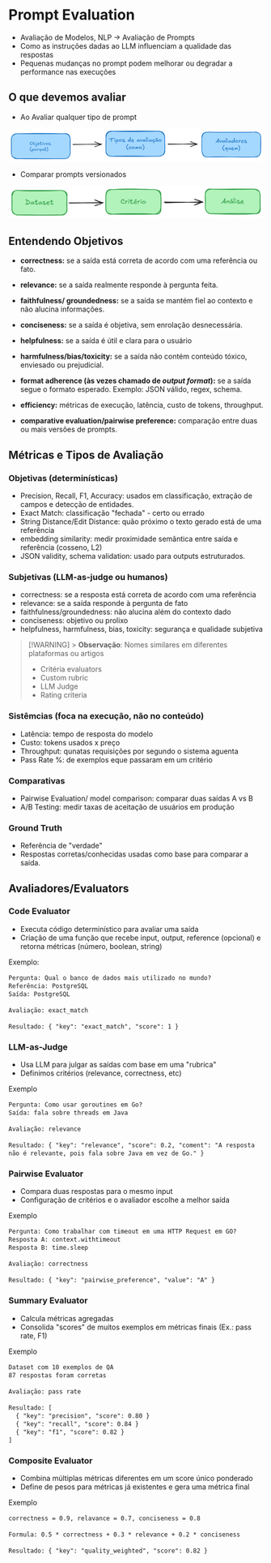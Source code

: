 # Prompt Evaluation

- Avaliação de Modelos, NLP -> Avaliação de Prompts
- Como as instruções dadas ao LLM influenciam a qualidade das respostas
- Pequenas mudanças no prompt podem melhorar ou degradar a performance nas execuções

## O que devemos avaliar

- Ao Avaliar qualquer tipo de prompt

![alt text](resources/image.png)

- Comparar prompts versionados

![alt text](resources/image-1.png)

## Entendendo Objetivos

- **correctness:** se a saída está correta de acordo com uma referência ou fato.

- **relevance:** se a saída realmente responde à pergunta feita.

- **faithfulness/ groundedness:** se a saída se mantém fiel ao contexto e não alucina informações.

- **conciseness:** se a saída é objetiva, sem enrolação desnecessária.

- **helpfulness:** se a saída é útil e clara para o usuário

- **harmfulness/bias/toxicity:** se a saída não contém conteúdo tóxico, enviesado ou prejudicial.

- **format adherence (às vezes chamado de _output format_):** se a saída segue o formato esperado. Exemplo: JSON válido, regex, schema.

- **efficiency:** métricas de execução, latência, custo de tokens, throughput.

- **comparative evaluation/pairwise preference:** comparação entre duas ou mais versões de prompts.

## Métricas e Tipos de Avaliação

### Objetivas (determinísticas)

- Precision, Recall, F1, Accuracy: usados em classificação, extração de campos e detecção de entidades.
- Exact Match: classificação "fechada" - certo ou errado
- String Distance/Edit Distance: quão próximo o texto gerado está de uma referência
- embedding similarity: medir proximidade semântica entre saída e referência (cosseno, L2)
- JSON validity, schema validation: usado para outputs estruturados.

### Subjetivas (LLM-as-judge ou humanos)

- correctness: se a resposta está correta de acordo com uma referência
- relevance: se a saída responde à pergunta de fato
- faithfulness/groundedness: não alucina além do contexto dado
- conciseness: objetivo ou prolixo
- helpfulness, harmfulness, bias, toxicity: segurança e qualidade subjetiva

> [!WARNING] > **Observação**:
> Nomes similares em diferentes plataformas ou artigos
>
> - Critéria evaluators
> - Custom rubric
> - LLM Judge
> - Rating criteria

### Sistêmcias (foca na execução, não no conteúdo)

- Latência: tempo de resposta do modelo
- Custo: tokens usados x preço
- Throughput: qunatas requisições por segundo o sistema aguenta
- Pass Rate %: de exemplos eque passaram em um critério

### Comparativas

- Pairwise Evaluation/ model comparison: comparar duas saídas A vs B
- A/B Testing: medir taxas de aceitação de usuários em produção

### Ground Truth

- Referência de "verdade"
- Respostas corretas/conhecidas usadas como base para comparar a saída.

## Avaliadores/Evaluators

### Code Evaluator

- Executa código determinístico para avaliar uma saída
- Criação de uma função que recebe input, output, reference (opcional) e retorna métricas (número, boolean, string)

Exemplo:

```text
Pergunta: Qual o banco de dados mais utilizado no mundo?
Referência: PostgreSQL
Saída: PostgreSQL

Avaliação: exact_match

Resultado: { "key": "exact_match", "score": 1 }
```

### LLM-as-Judge

- Usa LLM para julgar as saídas com base em uma "rubrica"
- Definimos critérios (relevance, correctness, etc)

Exemplo

```text
Pergunta: Como usar goroutines em Go?
Saída: fala sobre threads em Java

Avaliação: relevance

Resultado: { "key": "relevance", "score": 0.2, "coment": "A resposta não é relevante, pois fala sobre Java em vez de Go." }
```

### Pairwise Evaluator

- Compara duas respostas para o mesmo input
- Configuração de critérios e o avaliador escolhe a melhor saída

Exemplo

```text
Pergunta: Como trabalhar com timeout em uma HTTP Request em GO?
Resposta A: context.withtimeout
Resposta B: time.sleep

Avaliação: correctness

Resultado: { "key": "pairwise_preference", "value": "A" }
```

### Summary Evaluator

- Calcula métricas agregadas
- Consolida "scores" de muitos exemplos em métricas finais (Ex.: pass rate, F1)

Exemplo

```text
Dataset com 10 exemplos de QA
87 respostas foram corretas

Avaliação: pass rate

Resultado: [
  { "key": "precision", "score": 0.80 }
  { "key": "recall", "score": 0.84 }
  { "key": "f1", "score": 0.82 }
]
```

### Composite Evaluator

- Combina múltiplas métricas diferentes em um score único ponderado
- Define de pesos para métricas já existentes e gera uma métrica final

Exemplo

```text
correctness = 0.9, relavance = 0.7, conciseness = 0.8

Formula: 0.5 * correctness + 0.3 * relevance + 0.2 * conciseness

Resultado: { "key": "quality_weighted", "score": 0.82 }
```
